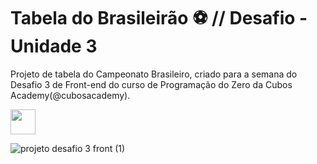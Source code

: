 # Tabela do Brasileirão :soccer: // Desafio - Unidade 3

Projeto de tabela do Campeonato Brasileiro, criado para a semana do Desafio 3 de Front-end do curso de Programação do Zero da Cubos Academy(@cubosacademy).


[<img src='https://user-images.githubusercontent.com/44753129/98452766-f0fa1480-2130-11eb-8afb-8f0d5d746663.PNG' height='40'>](https://brasileirao-cubosacademy.herokuapp.com/)


![projeto desafio 3 front (1)](https://user-images.githubusercontent.com/44753129/97119261-cb5f1b00-16ed-11eb-9807-50bde8535beb.gif)
